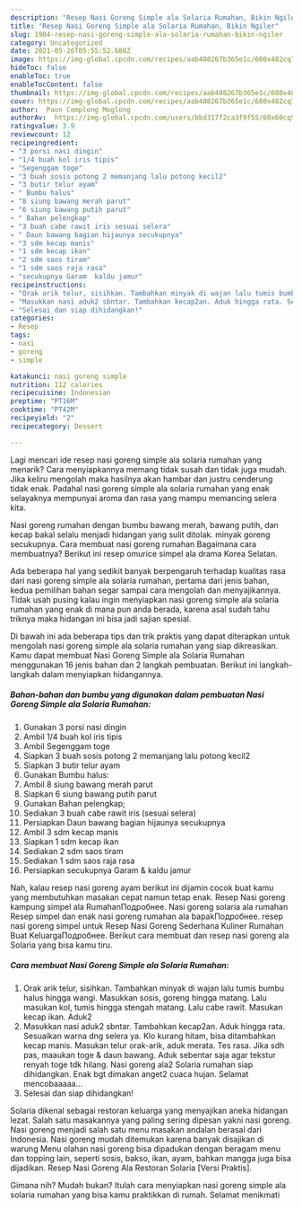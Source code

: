 ```yaml
---
description: "Resep Nasi Goreng Simple ala Solaria Rumahan, Bikin Ngiler"
title: "Resep Nasi Goreng Simple ala Solaria Rumahan, Bikin Ngiler"
slug: 1904-resep-nasi-goreng-simple-ala-solaria-rumahan-bikin-ngiler
category: Uncategorized
date: 2021-05-26T05:55:52.688Z
image: https://img-global.cpcdn.com/recipes/aab408267b365e1c/680x482cq70/nasi-goreng-simple-ala-solaria-rumahan-foto-resep-utama.jpg
hideToc: false
enableToc: true
enableTocContent: false
thumbnail: https://img-global.cpcdn.com/recipes/aab408267b365e1c/680x482cq70/nasi-goreng-simple-ala-solaria-rumahan-foto-resep-utama.jpg
cover: https://img-global.cpcdn.com/recipes/aab408267b365e1c/680x482cq70/nasi-goreng-simple-ala-solaria-rumahan-foto-resep-utama.jpg
author:  Paon Cemplong Moglong
authorAv:  https://img-global.cpcdn.com/users/bbd317f2ca3f9f55/60x60cq50/avatar.jpg
ratingvalue: 3.9
reviewcount: 12
recipeingredient:
- "3 porsi nasi dingin"
- "1/4 buah kol iris tipis"
- "Segenggam toge"
- "3 buah sosis potong 2 memanjang lalu potong kecil2"
- "3 butir telur ayam"
- " Bumbu halus"
- "8 siung bawang merah parut"
- "6 siung bawang putih parut"
- " Bahan pelengkap"
- "3 buah cabe rawit iris sesuai selera"
- " Daun bawang bagian hijaunya secukupnya"
- "3 sdm kecap manis"
- "1 sdm kecap ikan"
- "2 sdm saos tiram"
- "1 sdm saos raja rasa"
- "secukupnya Garam  kaldu jamur"
recipeinstructions:
- "Orak arik telur, sisihkan. Tambahkan minyak di wajan lalu tumis bumbu halus hingga wangi. Masukkan sosis, goreng hingga matang. Lalu masukan kol, tumis hingga stengah matang. Lalu cabe rawit. Masukan kecap ikan. Aduk2"
- "Masukkan nasi aduk2 sbntar. Tambahkan kecap2an. Aduk hingga rata. Sesuaikan warna dng selera ya. Klo kurang hitam, bisa ditambahkan kecap manis. Masukan telur orak-arik, aduk merata. Tes rasa. Jika sdh pas, maaukan toge &amp; daun bawang. Aduk sebentar saja agar tekstur renyah toge tdk hilang.  Nasi goreng ala2 Solaria rumahan siap dihidangkan. Enak bgt dimakan anget2 cuaca hujan. Selamat mencobaaaaa..."
- "Selesai dan siap dihidangkan!"
categories:
- Resep
tags:
- nasi
- goreng
- simple

katakunci: nasi goreng simple 
nutrition: 112 calories
recipecuisine: Indonesian
preptime: "PT16M"
cooktime: "PT42M"
recipeyield: "2"
recipecategory: Dessert

---
```



Lagi mencari ide resep nasi goreng simple ala solaria rumahan yang menarik? Cara menyiapkannya memang tidak susah dan tidak juga mudah. Jika keliru mengolah maka hasilnya akan hambar dan justru cenderung tidak enak. Padahal nasi goreng simple ala solaria rumahan yang enak selayaknya mempunyai aroma dan rasa yang mampu memancing selera kita.


Nasi goreng rumahan dengan bumbu bawang merah, bawang putih, dan kecap bakal selalu menjadi hidangan yang sulit ditolak. minyak goreng secukupnya. Cara membuat nasi goreng rumahan Bagaimana cara membuatnya? Berikut ini resep omurice simpel ala drama Korea Selatan.

Ada beberapa hal yang sedikit banyak berpengaruh terhadap kualitas rasa dari nasi goreng simple ala solaria rumahan, pertama dari jenis bahan, kedua pemilihan bahan segar sampai cara mengolah dan menyajikannya. Tidak usah pusing kalau ingin menyiapkan nasi goreng simple ala solaria rumahan yang enak di mana pun anda berada, karena asal sudah tahu triknya maka hidangan ini bisa jadi sajian spesial.


Di bawah ini ada beberapa tips dan trik praktis yang dapat diterapkan untuk mengolah nasi goreng simple ala solaria rumahan yang siap dikreasikan. Kamu dapat membuat Nasi Goreng Simple ala Solaria Rumahan menggunakan 16 jenis bahan dan 2 langkah pembuatan. Berikut ini langkah-langkah dalam menyiapkan hidangannya.

<!--inarticleads1-->

##### Bahan-bahan dan bumbu yang digunakan dalam pembuatan Nasi Goreng Simple ala Solaria Rumahan:

1. Gunakan 3 porsi nasi dingin
1. Ambil 1/4 buah kol iris tipis
1. Ambil Segenggam toge
1. Siapkan 3 buah sosis potong 2 memanjang lalu potong kecil2
1. Siapkan 3 butir telur ayam
1. Gunakan  Bumbu halus:
1. Ambil 8 siung bawang merah parut
1. Siapkan 6 siung bawang putih parut
1. Gunakan  Bahan pelengkap;
1. Sediakan 3 buah cabe rawit iris (sesuai selera)
1. Persiapkan  Daun bawang bagian hijaunya secukupnya
1. Ambil 3 sdm kecap manis
1. Siapkan 1 sdm kecap ikan
1. Sediakan 2 sdm saos tiram
1. Sediakan 1 sdm saos raja rasa
1. Persiapkan secukupnya Garam &amp; kaldu jamur


Nah, kalau resep nasi goreng ayam berikut ini dijamin cocok buat kamu yang membutuhkan masakan cepat namun tetap enak. Resep Nasi goreng kampung simpel ala RumahanПодробнее. Nasi goreng solaria ala rumahan Resep simpel dan enak nasi goreng rumahan ala bapakПодробнее. resep nasi goreng simpel untuk Resep Nasi Goreng Sederhana Kuliner Rumahan Buat KeluargaПодробнее. Berikut cara membuat dan resep nasi goreng ala Solaria yang bisa kamu tiru. 

<!--inarticleads2-->

##### Cara membuat Nasi Goreng Simple ala Solaria Rumahan:

1. Orak arik telur, sisihkan. Tambahkan minyak di wajan lalu tumis bumbu halus hingga wangi. Masukkan sosis, goreng hingga matang. Lalu masukan kol, tumis hingga stengah matang. Lalu cabe rawit. Masukan kecap ikan. Aduk2
1. Masukkan nasi aduk2 sbntar. Tambahkan kecap2an. Aduk hingga rata. Sesuaikan warna dng selera ya. Klo kurang hitam, bisa ditambahkan kecap manis. Masukan telur orak-arik, aduk merata. Tes rasa. Jika sdh pas, maaukan toge &amp; daun bawang. Aduk sebentar saja agar tekstur renyah toge tdk hilang.  Nasi goreng ala2 Solaria rumahan siap dihidangkan. Enak bgt dimakan anget2 cuaca hujan. Selamat mencobaaaaa...
1. Selesai dan siap dihidangkan!

Solaria dikenal sebagai restoran keluarga yang menyajikan aneka hidangan lezat. Salah satu masakannya yang paling sering dipesan yakni nasi goreng. Nasi goreng menjadi salah satu menu masakan andalan berasal dari Indonesia. Nasi goreng mudah ditemukan karena banyak disajikan di warung Menu olahan nasi goreng bisa dipadukan dengan beragam menu dan topping lain, seperti sosis, bakso, ikan, ayam, bahkan mangga juga bisa dijadikan. Resep Nasi Goreng Ala Restoran Solaria [Versi Praktis]. 

Gimana nih? Mudah bukan? Itulah cara menyiapkan nasi goreng simple ala solaria rumahan yang bisa kamu praktikkan di rumah. Selamat menikmati
